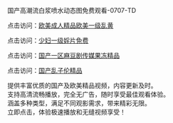 国产高潮流白浆喷水动态图免费观看-0707-TD

点击访问：<a href="https://gfd-5xg.pages.dev/">欧美成人精品欧美一级乱黄</a>

点击访问：<a href="https://fdhf-454.pages.dev/">少妇一级婬片免费</a>

点击访问：<a href="https://bered.pages.dev/">国产一区麻豆剧传媒果冻精品</a>

点击访问：<a href="https://rtj-3zo.pages.dev/">国产乱子伦精品</a>

提供丰富优质的国产及欧美精品视频，内容更新及时。  
支持高清流畅播放，完全无广告，随时享受最佳观看体验。  
涵盖多种类型，满足不同观影需求，带来精彩无限。  
立即点击，体验极速播放和无缝视频享受！

<span style="display:none;">[Canonical link](https://github.com/bb070725/bb05 ）</span>
